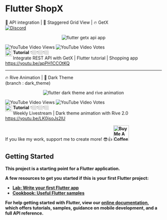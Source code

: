 # Flutter ShopX
🎯 API integration | 📲 Staggered Grid View | 🔥 GetX<br>
[![Discord](https://img.shields.io/discord/731616556622282814?logo=discord&logoColor=white)](https://discord.com/invite/nWFnTqP)

<p align="center">
  <img src="flutter_getx_shopx.png" alt="flutter getx api app" title="Screenshot">
</p>

![YouTube Video Views](https://img.shields.io/youtube/views/apPH1CCOtKQ?style=social) ![YouTube Video Votes](https://img.shields.io/youtube/likes/apPH1CCOtKQ?label=Likes&style=social) <br>
<img align="left" alt="CodeX | YouTube" width="22px" src="https://cdn.jsdelivr.net/npm/simple-icons@v3/icons/youtube.svg" color />**Tutorial** 👇🏼👇🏼👇🏼<br>
Integrate REST API with GetX | Flutter tutorial | Shopping app<br>
https://youtu.be/apPH1CCOtKQ

<hr>

🔥 Rive Animation | 🌃 Dark Theme <br> (branch : dark_theme)
<p align="center">
  <img src="flutter_shopx_dark_theme.jpg" alt="flutter dark theme and rive animation" title="Thumbnail">
</p>

![YouTube Video Views](https://img.shields.io/youtube/views/LK0jsoJs2lU?style=social) ![YouTube Video Votes](https://img.shields.io/youtube/likes/LK0jsoJs2lU?label=Likes&style=social) <br>
<img align="left" alt="CodeX | YouTube" width="22px" src="https://cdn.jsdelivr.net/npm/simple-icons@v3/icons/youtube.svg" color />**Tutorial** 👇🏼👇🏼👇🏼<br>
Weekly Livestream | Dark theme animation with Rive 2.0<br>
https://youtu.be/LK0jsoJs2lU

 If you like my work, support me to create more! 😎👍<b>
<a href="https://www.buymeacoffee.com/afzalali15" target="_blank"><img src="https://cdn.buymeacoffee.com/buttons/v2/default-yellow.png" height="50px" alt="Buy Me A Coffee"></a>

## Getting Started

This project is a starting point for a Flutter application.

A few resources to get you started if this is your first Flutter project:

- [Lab: Write your first Flutter app](https://flutter.dev/docs/get-started/codelab)
- [Cookbook: Useful Flutter samples](https://flutter.dev/docs/cookbook)

For help getting started with Flutter, view our
[online documentation](https://flutter.dev/docs), which offers tutorials,
samples, guidance on mobile development, and a full API reference.
